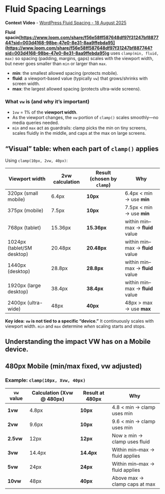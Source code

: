 # **Fluid Spacing Learnings**

**Context Video** \- [WordPress Fluid Spacing - 18 August 2025](https://www.loom.com/share/f56e58ff587648df97f31247bf887744?sid=003d4168-98be-47e0-8e31-8aa9ffebda95)

**Fluid spacin[https://www.loom.com/share/f56e58ff587648df97f31247bf887744?sid=003d4168-98be-47e0-8e31-8aa9ffebda95](https://www.loom.com/share/f56e58ff587648df97f31247bf887744?sid=003d4168-98be-47e0-8e31-8aa9ffebda95)g** uses `clamp(min, fluid, max)` so spacing (padding, margins, gaps) scales with the viewport width, but never goes smaller than `min` or larger than `max`.

- **min**: the smallest allowed spacing (protects mobile).
- **fluid**: a viewport-based value (typically `vw`) that grows/shrinks with screen width.
- **max**: the largest allowed spacing (protects ultra-wide screens).

### **What `vw` is (and why it’s important)**

- `1vw` \= 1% of the **viewport width**.
- As the viewport changes, the `vw` portion of `clamp()` scales smoothly—no media queries needed.
- `min` and `max` act as guardrails: clamp picks the min on tiny screens, scales fluidly in the middle, and caps at the max on large screens.

## **“Visual” table: when each part of `clamp()` applies**

Using `clamp(10px, 2vw, 40px)`:

| Viewport width             | 2vw calculation | Result (chosen by `clamp`) | Why                              |
| -------------------------- | --------------- | -------------------------- | -------------------------------- |
| 320px (small mobile)       | 6.4px           | **10px**                   | 6.4px \< min → use **min**       |
| 375px (mobile)             | 7.5px           | **10px**                   | 7.5px \< min → use **min**       |
| 768px (tablet)             | 15.36px         | **15.36px**                | within min–max → **fluid** value |
| 1024px (tablet/SM desktop) | 20.48px         | **20.48px**                | within min–max → **fluid** value |
| 1440px (desktop)           | 28.8px          | **28.8px**                 | within min–max → **fluid** value |
| 1920px (large desktop)     | 38.4px          | **38.4px**                 | within min–max → **fluid** value |
| 2400px (ultra-wide)        | 48px            | **40px**                   | 48px \> max → use **max**        |

**Key idea:** **`vw` is not tied to a specific “device.”** It continuously scales with viewport width. `min` and `max` determine _when_ scaling starts and stops.

## **Understanding the impact VW has on a Mobile device.**

## **480px Mobile (min/max fixed, vw adjusted)**

### **Example: `clamp(10px, Xvw, 40px)`**

| `vw` value | Calculation (Xvw @ 480px) | Result at 480px | Why                            |
| ---------- | ------------------------- | --------------- | ------------------------------ |
| **1vw**    | 4.8px                     | **10px**        | 4.8 \< min → clamp uses min    |
| **2vw**    | 9.6px                     | **10px**        | 9.6 \< min → clamp uses min    |
| **2.5vw**  | 12px                      | **12px**        | Now ≥ min → clamp uses fluid   |
| **3vw**    | 14.4px                    | **14.4px**      | Within min–max → fluid applies |
| **5vw**    | 24px                      | **24px**        | Within min–max → fluid applies |
| **10vw**   | 48px                      | **40px**        | Above max → clamp caps at max  |

